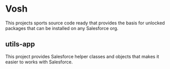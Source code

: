 # Vosh
This projects sports source code ready that provides the basis for unlocked packages that can be installed on any Salesforce org.

## utils-app

This project provides Salesforce helper classes and objects that makes it easier to works with Salesforce.